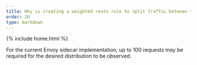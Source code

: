 ```yaml
---
title: Why is creating a weighted route rule to split traffic between two versions of a service not working as expected?
order: 20
type: markdown
---
```

{% include home.html %}

For the current Envoy sidecar implementation, up to 100 requests may be required for the desired
distribution to be observed.
